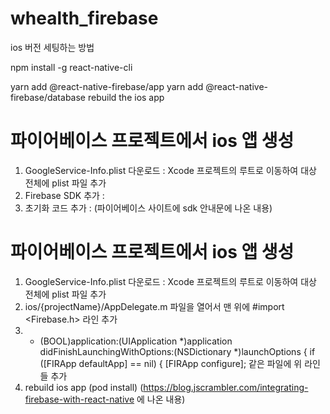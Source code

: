 # whealth_firebase
ios 버전 세팅하는 방법

npm install -g react-native-cli

yarn add @react-native-firebase/app
yarn add @react-native-firebase/database
rebuild the ios app

# 파이어베이스 프로젝트에서 ios 앱 생성
1) GoogleService-Info.plist 다운로드 : Xcode 프로젝트의 루트로 이동하여 대상 전체에 plist 파일 추가
2) Firebase SDK 추가 : 
3) 초기화 코드 추가 :
(파이어베이스 사이트에 sdk 안내문에 나온 내용)

# 파이어베이스 프로젝트에서 ios 앱 생성
1) GoogleService-Info.plist 다운로드 : Xcode 프로젝트의 루트로 이동하여 대상 전체에 plist 파일 추가
2) ios/{projectName}/AppDelegate.m 파일을 열어서 맨 위에 #import <Firebase.h> 라인 추가
3) - (BOOL)application:(UIApplication *)application didFinishLaunchingWithOptions:(NSDictionary *)launchOptions { 
  if ([FIRApp defaultApp] == nil) {
    [FIRApp configure]; 
  같은 파일에 위 라인들 추가
4) rebuild ios app (pod install)
(https://blog.jscrambler.com/integrating-firebase-with-react-native 에 나온 내용)
